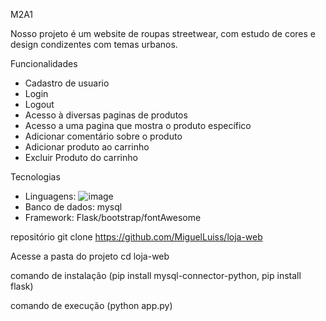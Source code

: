   M2A1

 Nosso projeto é um website de roupas streetwear, com estudo de cores e design condizentes com temas urbanos.





 Funcionalidades


- Cadastro de usuario
- Login
- Logout
- Acesso à diversas paginas de produtos
- Acesso a uma pagina que mostra o produto específico
- Adicionar comentário sobre o produto
- Adicionar produto ao carrinho
- Excluir Produto do carrinho
      

Tecnologias

- Linguagens: ![image](https://github.com/user-attachments/assets/9a84ace3-132b-41df-b262-a82c4b009200)
- Banco de dados: mysql
- Framework: Flask/bootstrap/fontAwesome
  




 repositório
git clone https://github.com/MiguelLuiss/loja-web

 Acesse a pasta do projeto
cd loja-web


comando de instalação (pip install mysql-connector-python, pip install flask)


comando de execução (python app.py)
